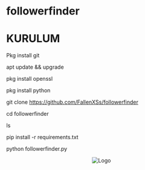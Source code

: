 # followerfinder

# KURULUM 
  

Pkg install git 
 

apt update && upgrade
  

pkg install openssl
  

pkg install python
   

git clone https://github.com/FallenXSs/followerfinder
   
  
  cd followerfinder
   
  ls
   
pip install -r requirements.txt
    
python followerfinder.py


<p style="text-align:center;"><img src="https://www.computerhope.com/cdn/media/logo-200-gray.png" alt="Logo"></p>
